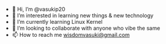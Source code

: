 - 👋 Hi, I’m @vasukip20
- 👀 I’m interested in learning new things & new technology
- 🌱 I’m currently learning Linux Kernel
- 💞️ I’m looking to collaborate with anyone who vibe the same
- 📫 How to reach me wisdomvasuki@gmail.com

<!---
vasukip20/vasukip20 is a ✨ special ✨ repository because its `README.md` (this file) appears on your GitHub profile.
You can click the Preview link to take a look at your changes.
--->
